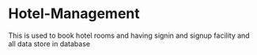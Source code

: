 # Hotel-Management
This is used to book hotel rooms and having signin and signup facility and all data store in database
